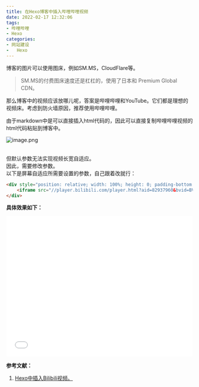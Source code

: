 ```yaml
---
title: 在Hexo博客中插入哔哩哔哩视频
date: 2022-02-17 12:32:06
tags:
- 哔哩哔哩
- Hexo
categories:
- 网站建设
- 	Hexo
---
```


博客的图片可以使用图床，例如SM.MS，CloudFlare等。

> SM.MS的付费图床速度还是杠杠的，使用了日本和 Premium Global CDN。

那么博客中的视频应该放哪儿呢，答案是哔哩哔哩和YouTube。它们都是理想的视频床。考虑到防火墙原因，推荐使用哔哩哔哩。<br />

<!-- more -->

由于markdown中是可以直接插入html代码的，因此可以直接复制哔哩哔哩视频的html代码粘贴到博客中。<br />

![image.png](https://vip1.loli.io/2022/02/20/Y3RFeGBT6MZhjDu.png)

<br />但默认参数无法实现视频长宽自适应。<br />因此，需要修改参数。<br />以下是屏幕自适应所需要设置的参数，自己跟着改就行：

```html
<div style="position: relative; width: 100%; height: 0; padding-bottom: 75%;">
    <iframe src="//player.bilibili.com/player.html?aid=82937960&bvid=BV1KJ411p7WN&cid=141890422&page=1"  scrolling="no" border="0" frameborder="no" framespacing="0" allowfullscreen="true" style="position: absolute; width: 100%; height: 100%; left: 0; top: 0;"></iframe>
</div>
```
**具体效果如下：**   

<div style="position: relative; width: 100%; height: 0; padding-bottom: 75%;">
    <iframe src="//player.bilibili.com/player.html?aid=82937960&bvid=BV1KJ411p7WN&cid=141890422&page=1"  scrolling="no" border="0" frameborder="no" framespacing="0" allowfullscreen="true" style="position: absolute; width: 100%; height: 100%; left: 0; top: 0;"></iframe>
</div>


**参考文献：**

1. [Hexo中插入Bilibili视频。](https://liuzhihang.com/2019/09/14/hexo-inserts-bilibili-video.html)


